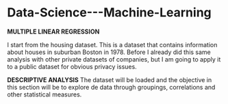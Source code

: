 # Data-Science---Machine-Learning

**MULTIPLE LINEAR REGRESSION**


I start from the housing dataset. This is a dataset that contains information about houses in suburban Boston in 1978. Before I already did this same analysis with other private datasets of companies, but I am going to apply it to a public dataset for obvious privacy issues.

**DESCRIPTIVE ANALYSIS**
The dataset will be loaded and the objective in this section will be to explore de data through groupings, correlations and other statistical measures.
